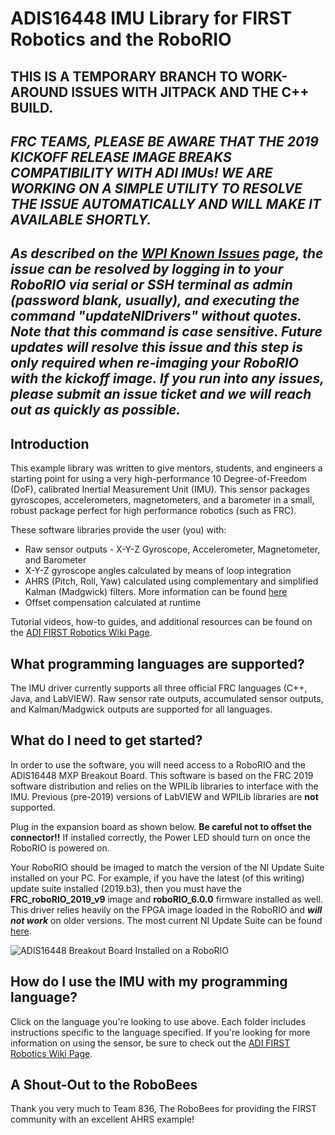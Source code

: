 # ADIS16448 IMU Library for FIRST Robotics and the RoboRIO

## THIS IS A TEMPORARY BRANCH TO WORK-AROUND ISSUES WITH JITPACK AND THE C++ BUILD.

## ***FRC TEAMS, PLEASE BE AWARE THAT THE 2019 KICKOFF RELEASE IMAGE BREAKS COMPATIBILITY WITH ADI IMUs! WE ARE WORKING ON A SIMPLE UTILITY TO RESOLVE THE ISSUE AUTOMATICALLY AND WILL MAKE IT AVAILABLE SHORTLY.***

## ***As described on the [WPI Known Issues](https://wpilib.screenstepslive.com/s/currentCS/m/getting_started/l/1028964-known-issues) page, the issue can be resolved by logging in to your RoboRIO via serial or SSH terminal as admin (password blank, usually), and executing the command "updateNIDrivers" without quotes. Note that this command is case sensitive. Future updates will resolve this issue and this step is only required when re-imaging your RoboRIO with the kickoff image. If you run into any issues, please submit an issue ticket and we will reach out as quickly as possible.***

## Introduction
This example library was written to give mentors, students, and engineers a starting point for using a very high-performance 10 Degree-of-Freedom (DoF), calibrated Inertial Measurement Unit (IMU). This sensor packages gyroscopes, accelerometers, magnetometers, and a barometer in a small, robust package perfect for high performance robotics (such as FRC). 

These software libraries provide the user (you) with:
- Raw sensor outputs - X-Y-Z Gyroscope, Accelerometer, Magnetometer, and Barometer
- X-Y-Z gyroscope angles calculated by means of loop integration
- AHRS (Pitch, Roll, Yaw) calculated using complementary and simplified Kalman (Madgwick) filters. More information can be found [here](http://www.x-io.co.uk/open-source-imu-and-ahrs-algorithms/)
- Offset compensation calculated at runtime

Tutorial videos, how-to guides, and additional resources can be found on the [ADI FIRST Robotics Wiki Page](https://wiki.analog.com/first/first_robotics_donation_resources).

## What programming languages are supported?
The IMU driver currently supports all three official FRC languages (C++, Java, and LabVIEW). Raw sensor rate outputs, accumulated sensor outputs, and Kalman/Madgwick outputs are supported for all languages. 

## What do I need to get started?

In order to use the software, you will need access to a RoboRIO and the ADIS16448 MXP Breakout Board. This software is based on the FRC 2019 software distribution and relies on the WPILib libraries to interface with the IMU. Previous (pre-2019) versions of LabVIEW and WPILib libraries are **not** supported. 

Plug in the expansion board as shown below. **Be careful not to offset the connector!!** If installed correctly, the Power LED should turn on once the RoboRIO is powered on.

Your RoboRIO should be imaged to match the version of the NI Update Suite installed on your PC. For example, if you have the latest (of this writing) update suite installed (2019.b3), then you must have the **FRC_roboRIO_2019_v9** image and **roboRIO_6.0.0** firmware installed as well. This driver relies heavily on the FPGA image loaded in the RoboRIO and _**will not work**_ on older versions. The most current NI Update Suite can be found [here](https://forums.ni.com/t5/FIRST-Robotics-Competition/FRC-Update-Suite/ta-p/3737502).

![ADIS16448 Breakout Board Installed on a RoboRIO](https://raw.githubusercontent.com/juchong/ADIS16448-RoboRIO-Driver/master/Reference/IMG_5514.JPG)


## How do I use the IMU with my programming language?

Click on the language you're looking to use above. Each folder includes instructions specific to the language specified. If you're looking for more information on using the sensor, be sure to check out the [ADI FIRST Robotics Wiki Page](https://wiki.analog.com/first/first_robotics_donation_resources).

## A Shout-Out to the RoboBees

Thank you very much to Team 836, The RoboBees for providing the FIRST community with an excellent AHRS example!
